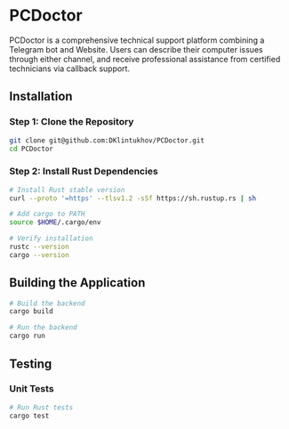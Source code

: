 # PCDoctor
PCDoctor is a comprehensive technical support platform combining a Telegram bot and Website. Users can describe their computer issues through either channel, and receive professional assistance from certified technicians via callback support.

## Installation
### Step 1: Clone the Repository
```bash
git clone git@github.com:DKlintukhov/PCDoctor.git
cd PCDoctor
```

### Step 2: Install Rust Dependencies
```bash
# Install Rust stable version
curl --proto '=https' --tlsv1.2 -sSf https://sh.rustup.rs | sh

# Add cargo to PATH
source $HOME/.cargo/env

# Verify installation
rustc --version
cargo --version
```

## Building the Application
```bash
# Build the backend
cargo build

# Run the backend
cargo run
```

## Testing
### Unit Tests
```bash
# Run Rust tests
cargo test
```
